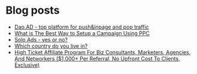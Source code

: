 # Blog posts
<!-- BLOG-POST-LIST:START -->
- [Dao.AD - top platform for push&amp;inpage and pop traffic](https://afflift.com/f/threads/dao-ad-top-platform-for-push-inpage-and-pop-traffic.5708/)
- [What is The Best Way to Setup a Campaign Using PPC](https://afflift.com/f/threads/what-is-the-best-way-to-setup-a-campaign-using-ppc.9953/)
- [Solo Ads - yes or no?](https://afflift.com/f/threads/solo-ads-yes-or-no.10056/)
- [Which country do you live in?](https://afflift.com/f/threads/which-country-do-you-live-in.65/)
- [High Ticket Affiliate Program For Biz Consultants, Marketers, Agencies, And Networkers &lpar;$1,000+ Per Referral, No Upfront Cost To Clients, Exclusive&rpar;](https://afflift.com/f/threads/high-ticket-affiliate-program-for-biz-consultants-marketers-agencies-and-networkers-1-000-per-referral-no-upfront-cost-to-clients-exclusive.10055/)
<!-- BLOG-POST-LIST:END -->
